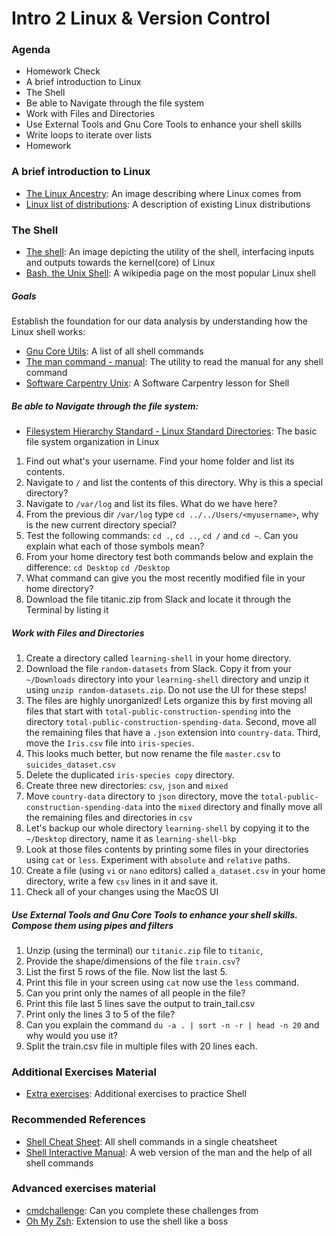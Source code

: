 # Intro 2 Linux & Version Control

### Agenda
* Homework Check
* A brief introduction to Linux
* The Shell
* Be able to Navigate through the file system
* Work with Files and Directories
* Use External Tools and Gnu Core Tools to enhance your shell skills
* Write loops to iterate over lists
* Homework

### A brief introduction to Linux
* [The Linux Ancestry](https://en.wikipedia.org/wiki/Unix#/media/File:Unix_history-simple.svg): An image describing where Linux comes from
* [Linux list of distributions](https://en.wikipedia.org/wiki/List_of_Linux_distributions): A description of existing Linux distributions

### The Shell
* [The shell](./bash-git-files/shell.png): An image depicting the utility of the shell, interfacing inputs and outputs towards the kernel(core) of Linux
* [Bash, the Unix Shell](https://en.wikipedia.org/wiki/Bash_(Unix_shell)): A wikipedia page on the most popular Linux shell

##### Goals
Establish the foundation for our data analysis by understanding how the Linux shell works:
* [Gnu Core Utils](http://www.gnu.org/software/coreutils/manual/html_node/): A list of all shell commands
* [The man command - manual](http://www.linfo.org/man.html): The utility to read the manual for any shell command
* [Software Carpentry Unix](https://swcarpentry.github.io/shell-novice/): A Software Carpentry lesson for Shell

##### Be able to Navigate through the file system:
* [Filesystem Hierarchy Standard - Linux Standard Directories](https://en.wikipedia.org/wiki/Filesystem_Hierarchy_Standard): The basic file system organization in Linux

1. Find out what's your username. Find your home folder and list its contents.
2. Navigate to `/` and list the contents of this directory. Why is this a special directory?
3. Navigate to `/var/log` and list its files. What do we have here?
4. From the previous dir `/var/log` type `cd ../../Users/<myusername>`, why is the new current directory special?
5. Test the following commands: `cd .`, `cd ..`, `cd /` and  `cd ~`. Can you explain what each of those symbols mean?
6. From your home directory test both commands below and explain the difference:
    `cd Desktop`
    `cd /Desktop`
7. What command can give you the most recently modified file in your home directory?
8. Download the file titanic.zip from Slack and locate it through the Terminal by listing it

##### Work with Files and Directories

1. Create a directory called `learning-shell` in your home directory.
2. Download the file `random-datasets` from Slack. Copy it from your `~/Downloads` directory into your `learning-shell` directory and unzip it using `unzip random-datasets.zip`. Do not use the UI for these steps!
3. The files are highly unorganized! Lets organize this by first moving all files that start with `total-public-construction-spending` into the directory `total-public-construction-spending-data`. Second, move all the remaining files that have a `.json` extension into `country-data`. Third, move the `Iris.csv` file into `iris-species`.
4. This looks much better, but now rename the file `master.csv` to `suicides_dataset.csv`
5. Delete the duplicated `iris-species copy` directory.
6. Create three new directories: `csv`, `json` and `mixed`
7. Move `country-data` directory to `json` directory, move the `total-public-construction-spending-data` into the `mixed` directory and finally move all the remaining files and directories in `csv`
8. Let's backup our whole directory `learning-shell` by copying it to the `~/Desktop` directory, name it as `learning-shell-bkp`
9. Look at those files contents by printing some files in your directories using `cat` or `less`. Experiment with `absolute` and `relative` paths.
10. Create a file (using `vi` or `nano` editors) called `a_dataset.csv` in your home directory, write a few `csv` lines in it and save it.
11. Check all of your changes using the MacOS UI

##### Use External Tools and Gnu Core Tools to enhance your shell skills. Compose them using pipes and filters

1. Unzip (using the terminal) our `titanic.zip` file to `titanic`, 
2. Provide the shape/dimensions of the file `train.csv`?
3. List the first 5 rows of the file. Now list the last 5.
4. Print this file in your screen using `cat` now use the `less` command.
5. Can you print only the names of all people in the file?
6. Print this file last 5 lines save the output to train_tail.csv
7. Print only the lines 3 to 5 of the file?
8. Can you explain the command `du -a . | sort -n -r | head -n 20` and why would you use it? 
9. Split the train.csv file in multiple files with 20 lines each. 

### Additional Exercises Material
* [Extra exercises](./2-bash-exercises.md): Additional exercises to practice Shell

### Recommended References
* [Shell Cheat Sheet](https://learncodethehardway.org/unix/bash_cheat_sheet.pdf): All shell commands in a single cheatsheet
* [Shell Interactive Manual](https://explainshell.com/): A web version of the man and the help of all shell commands

### Advanced exercises material
* [cmdchallenge](https://cmdchallenge.com/): Can you complete these challenges from 
* [Oh My Zsh](https://ohmyz.sh/): Extension to use the shell like a boss
